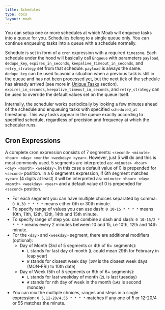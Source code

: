 ```yaml
---
title: Schedules
type: docs
layout: moab
---
```


You can setup one or more schedules at which Moab will enqueue tasks into a queue for you. Schedules belong to a single
queue only. You can continue enqueuing tasks into a queue with a schedule normally.

Schedule is set in form of a `cron` expression with a required `timezone`. Each schedule under the hood will basically 
call `Enqueue` with parameters `payload`, `dedupe_key`, `expires_in_seconds`, `keepalive_timeout_in_seconds`, and 
`retry_strategy` set from that schedule. `payload` is always the same. `dedupe_key` can be used to avoid a situation 
when a previous task is still in the queue and has not been processed yet, but the next tick of the schedule has already 
arrived (see more in [Unique Tasks](/docs/moab/unique_tasks/) section). `expires_in_seconds`, 
`keepalive_timeout_in_seconds`, and `retry_strategy` can be used to override the default values set on the queue itself.

Internally, the scheduler works periodically by looking a few minutes ahead of the schedule and enqueuing tasks with
specified `scheduled_at` timestamp. This way tasks appear in the queue exactly according to specified schedule, 
regardless of precision and frequency at which the scheduler runs.

## Cron Expressions

A complete cron expression consists of 7 segments: `<second> <minute> <hour> <day> <month> <weekday> <year>`. However, 
just 5 will do and this is most commonly used. 5 segments are interpreted as: `<minute> <hour> <day> <month> <weekday>`.
In this case a default value of 0 is prepended for `<second>` position. In a 6 segments expression, if 6th segment 
matches `<year>` (4 digits at least) it will be interpreted as: `<minute> <hour> <day> <month> <weekday> <year>` 
and a default value of 0 is prepended for `<second>` position.

* For each segment you can have multiple choices separated by comma: `0 0,30 * * * *` means either 0th or 30th minute.
* To specify range of values you can use dash: `0 10-15 * * * *` means 10th, 11th, 12th, 13th, 14th and 15th minute.
* To specify range of step you can combine a dash and slash: `0 10-15/2 * * * *` means every 2 minutes between 10 and 
  15, i.e 10th, 12th and 14th minute.
* For the `<day>` and `<weekday>` segment, there are additional modifiers (optional):
  * Day of Month (3rd of 5 segments or 4th of 6+ segments):
    * `L` stands for last day of month (`L` could mean 29th for February in leap year)
    * `W` stands for closest week day (`10W` is the closest week days (MON-FRI) to 10th date)
  * Day of Week (5th of 5 segments or  6th of 6+ segments):
    * `L` stands for last weekday of month (`2L` is last tuesday)
    * `#` stands for nth day of week in the month (`1#2` is second monday)
* You can mix the multiple choices, ranges and steps in a single expression: `0 5,12-20/4,55 * * * *` matches if any 
  one of 5 or 12-20/4 or 55 matches the minute.

